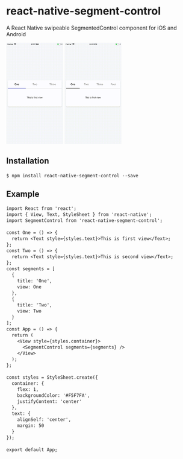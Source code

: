 # react-native-segment-control

A React Native swipeable SegmentedControl component for iOS and Android

<img src="https://github.com/ainurb/react-native-segment-control/blob/master/example/example1.gif" width="30%" /> <img src="https://github.com/ainurb/react-native-segment-control/blob/master/example/example2.gif" width="30%" />

## Installation

```
$ npm install react-native-segment-control --save
```

## Example

```JSX
import React from 'react';
import { View, Text, StyleSheet } from 'react-native';
import SegmentControl from 'react-native-segment-control';

const One = () => {
  return <Text style={styles.text}>This is first view</Text>;
};
const Two = () => {
  return <Text style={styles.text}>This is second view</Text>;
};
const segments = [
  {
    title: 'One',
    view: One
  },
  {
    title: 'Two',
    view: Two
  }
];
const App = () => {
  return (
    <View style={styles.container}>
      <SegmentControl segments={segments} />
    </View>
  );
};

const styles = StyleSheet.create({
  container: {
    flex: 1,
    backgroundColor: '#F5F7FA',
    justifyContent: 'center'
  },
  text: {
    alignSelf: 'center',
    margin: 50
  }
});

export default App;
```
